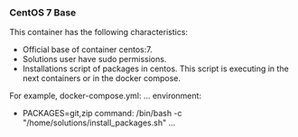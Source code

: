 ### CentOS 7 Base

This container has the following characteristics:
- Official base of container centos:7.
- Solutions user have sudo permissions.
- Installations script of packages in centos. This script is executing in the next containers or in the docker compose.

For example, docker-compose.yml:
...
 environment:
  - PACKAGES=git,zip
 command: /bin/bash -c "/home/solutions/install_packages.sh"
...